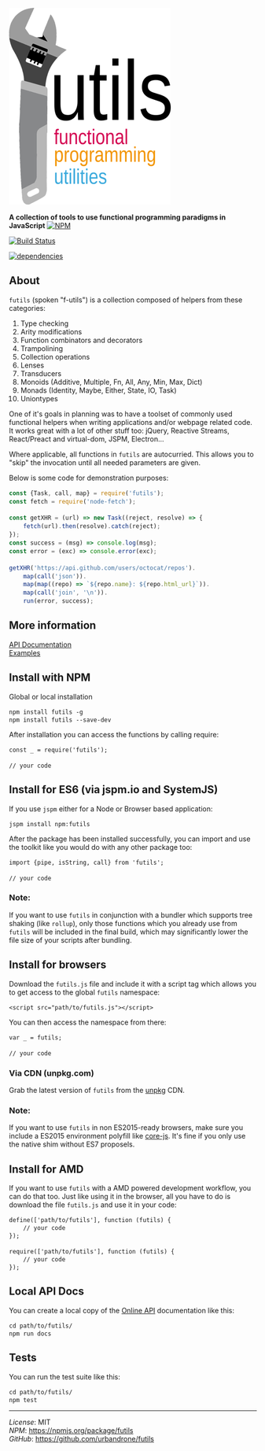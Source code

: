 ![futils Logo](/logo.png?raw=true, 'futils Logo')

**A collection of tools to use functional programming paradigms in JavaScript** 
[![NPM](https://nodei.co/npm/futils.png)](https://nodei.co/npm/futils/)

[![Build Status](https://travis-ci.org/urbandrone/futils.svg?branch=master)](https://travis-ci.org/urbandrone/futils)

[![dependencies](https://david-dm.org/urbandrone/futils.svg)](https://david-dm.org/urbandrone/futils)

## About
`futils` (spoken "f-utils") is a collection composed of helpers from these categories:

1. Type checking
2. Arity modifications
3. Function combinators and decorators
4. Trampolining
5. Collection operations
6. Lenses
7. Transducers
8. Monoids (Additive, Multiple, Fn, All, Any, Min, Max, Dict)
9. Monads (Identity, Maybe, Either, State, IO, Task)
10. Uniontypes

One of it's goals in planning was to have a toolset of commonly used functional helpers when writing applications and/or webpage related code. It works great with a lot of other stuff too: jQuery, Reactive Streams, React/Preact and virtual-dom, JSPM, Electron...

Where applicable, all functions in `futils` are autocurried. This allows you to "skip" the invocation until all needed parameters are given.

Below is some code for demonstration purposes:
```javascript
const {Task, call, map} = require('futils');
const fetch = require('node-fetch');

const getXHR = (url) => new Task((reject, resolve) => {
    fetch(url).then(resolve).catch(reject);
});
const success = (msg) => console.log(msg);
const error = (exc) => console.error(exc);

getXHR('https://api.github.com/users/octocat/repos').
    map(call('json')).
    map(map((repo) => `${repo.name}: ${repo.html_url}`)).
    map(call('join', '\n')).
    run(error, success);
```

## More information
[API Documentation](http://www.der-davi.de/futils/docs/index.html)  
[Examples](./examples/readme.md)  

## Install with NPM
Global or local installation
```
npm install futils -g
npm install futils --save-dev
```

After installation you can access the functions by calling require:
```
const _ = require('futils');

// your code
```

## Install for ES6 (via jspm.io and SystemJS)
If you use `jspm` either for a Node or Browser based application:
```
jspm install npm:futils
```

After the package has been installed successfully, you can import and use the toolkit like you would do with any other package too:
```
import {pipe, isString, call} from 'futils';

// your code
```

### Note:
If you want to use `futils` in conjunction with a bundler which supports tree shaking (like `rollup`), only those functions which you already use from `futils` will be included in the final build, which may significantly lower the file size of your scripts after bundling.

## Install for browsers
Download the `futils.js` file and include it with a script tag which allows you to get access to the global `futils` namespace:
```
<script src="path/to/futils.js"></script>
```

You can then access the namespace from there:
```
var _ = futils;

// your code
```

### Via CDN (unpkg.com)
Grab the latest version of `futils` from the [unpkg](https://unpkg.com/futils@latest/futils.js) CDN.

### Note:
If you want to use `futils` in non ES2015-ready browsers, make sure you include a ES2015 environment polyfill like [core-js](https://github.com/zloirock/core-js). It's fine if you only use the native shim without ES7 proposels.

## Install for AMD
If you want to use `futils` with a AMD powered development workflow, you can do that too. Just like using it in the browser, all you have to do is download the file `futils.js` and use it in your code:
```
define(['path/to/futils'], function (futils) {
    // your code
});

require(['path/to/futils'], function (futils) {
    // your code
});
```

## Local API Docs
You can create a local copy of the [Online API](http://www.der-davi.de/futils/docs/index.html) documentation like this:
```
cd path/to/futils/
npm run docs
```

## Tests
You can run the test suite like this:
```
cd path/to/futils/
npm test
```

---
*License*: MIT  
*NPM*: https://npmjs.org/package/futils  
*GitHub*: https://github.com/urbandrone/futils